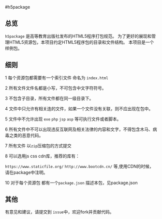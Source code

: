 #h5package

## 总览
``h5package`` 是高等教育出版社发布的HTML5程序打包规范。
为了更好的展现和管理HTML5资源包，本项目约定HTML5程序包的目录和文件结构。
本项目是一个样例包。


## 细则
1 每个资源包都需要有一个索引文件 命名为 ``index.html`` 

2 所有文件文件名都是小写，不可包含中文字符符号。

3 不包含子目录，所有文件都在同一级目录下。

4 文件中只允许有相关连的文件，如果一个文件没有关联，则不应出现在包中。

5 文件中不允许出现 ``exe`` ``php`` ``jsp`` ``asp`` 等可执行文件或者脚本。

6 所有文件中不可以出现违反互联网及相关法律的内容和文字，不得包含木马、病毒之类的恶意代码。

7 所有文件 以``zip``压缩包的方式提交

8 可以选用js css cdn库，推荐的库有：

``https://www.staticfile.org/``
``http://www.bootcdn.cn/``
等,使用CDN的时候，请在package中注明。

10 对于每个资源包 都有一个``package.json`` 描述本包，见package.json

## 其他
有意见和建议，请提交到 ``issue``中，欢迎fork并贡献代码。

